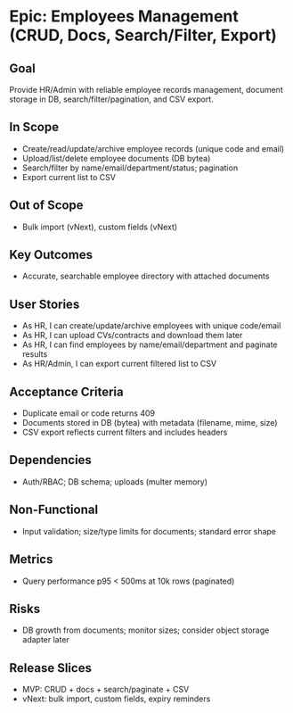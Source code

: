 # Epic: Employees Management (CRUD, Docs, Search/Filter, Export)

## Goal
Provide HR/Admin with reliable employee records management, document storage in DB, search/filter/pagination, and CSV export.

## In Scope
- Create/read/update/archive employee records (unique code and email)
- Upload/list/delete employee documents (DB bytea)
- Search/filter by name/email/department/status; pagination
- Export current list to CSV

## Out of Scope
- Bulk import (vNext), custom fields (vNext)

## Key Outcomes
- Accurate, searchable employee directory with attached documents

## User Stories
- As HR, I can create/update/archive employees with unique code/email
- As HR, I can upload CVs/contracts and download them later
- As HR, I can find employees by name/email/department and paginate results
- As HR/Admin, I can export current filtered list to CSV

## Acceptance Criteria
- Duplicate email or code returns 409
- Documents stored in DB (bytea) with metadata (filename, mime, size)
- CSV export reflects current filters and includes headers

## Dependencies
- Auth/RBAC; DB schema; uploads (multer memory)

## Non-Functional
- Input validation; size/type limits for documents; standard error shape

## Metrics
- Query performance p95 < 500ms at 10k rows (paginated)

## Risks
- DB growth from documents; monitor sizes; consider object storage adapter later

## Release Slices
- MVP: CRUD + docs + search/paginate + CSV
- vNext: bulk import, custom fields, expiry reminders

